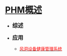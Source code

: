 # [PHM概述](/PHM/README.md)<!-- {docsify-ignore} -->

- <font size=4>**综述**</font>

- <font size=4>**应用**</font>
  - [<font color=red face="微软雅黑">风洞设备健康管理系统</font>](/应用/风洞设备健康管理系统.md)